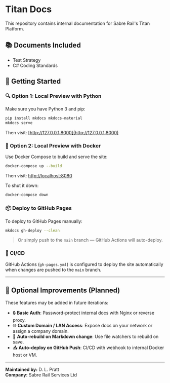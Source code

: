 # Titan Docs

This repository contains internal documentation for Sabre Rail's Titan Platform.

## 📚 Documents Included

- Test Strategy
- C# Coding Standards

## 🚀 Getting Started

### 🔍 Option 1: Local Preview with Python

Make sure you have Python 3 and pip:

```bash
pip install mkdocs mkdocs-material
mkdocs serve
```

Then visit: [http://127.0.0.1:8000](http://127.0.0.1:8000)

### 🐳 Option 2: Local Preview with Docker

Use Docker Compose to build and serve the site:

```bash
docker-compose up --build
```

Then visit: [http://localhost:8080](http://localhost:8080)

To shut it down:

```bash
docker-compose down
```

### 📦 Deploy to GitHub Pages

To deploy to GitHub Pages manually:

```bash
mkdocs gh-deploy --clean
```

> Or simply push to the `main` branch — GitHub Actions will auto-deploy.

### 🔁 CI/CD

GitHub Actions (`gh-pages.yml`) is configured to deploy the site automatically when changes are pushed to the `main` branch.

---

## 🧰 Optional Improvements (Planned)

These features may be added in future iterations:

- 🔒 **Basic Auth**: Password-protect internal docs with Nginx or reverse proxy.
- 🌐 **Custom Domain / LAN Access**: Expose docs on your network or assign a company domain.
- 🔁 **Auto-rebuild on Markdown change**: Use file watchers to rebuild on save.
- 📤 **Auto-deploy on GitHub Push**: CI/CD with webhook to internal Docker host or VM.

---

**Maintained by:** D. L. Pratt  
**Company:** Sabre Rail Services Ltd
